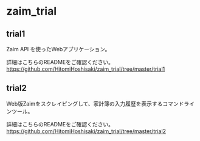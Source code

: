 # zaim_trial



## trial1

Zaim API を使ったWebアプリケーション。

詳細はこちらのREADMEをご確認ください。  
https://github.com/HitomiHoshisaki/zaim_trial/tree/master/trial1



## trial2

Web版Zaimをスクレイピングして、家計簿の入力履歴を表示するコマンドラインツール。

詳細はこちらのREADMEをご確認ください。   
https://github.com/HitomiHoshisaki/zaim_trial/tree/master/trial2
